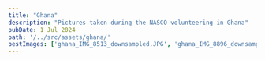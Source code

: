 ```yaml
---
title: "Ghana"
description: "Pictures taken during the NASCO volunteering in Ghana"
pubDate: 1 Jul 2024
path: '/../src/assets/ghana/'
bestImages: ['ghana_IMG_8513_downsampled.JPG', 'ghana_IMG_8896_downsampled.JPG', 'ghana_IMG_9000_downsampled.JPG']
---
```

